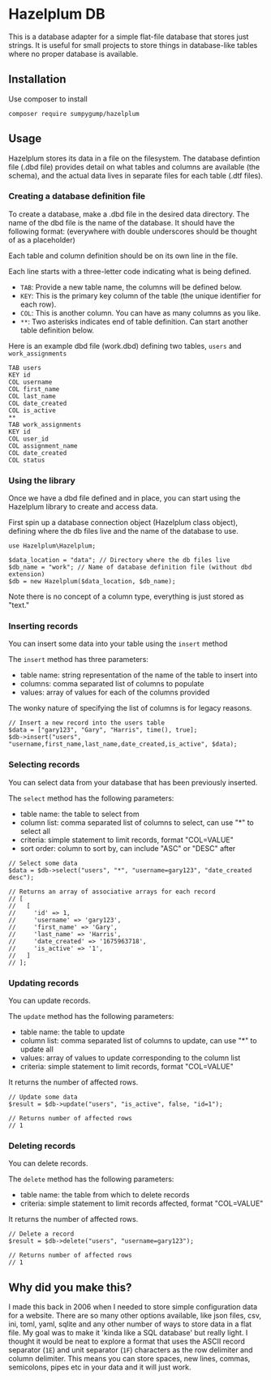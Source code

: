# Hazelplum DB

This is a database adapter for a simple flat-file database that stores just strings. It is useful for small projects to store things in database-like tables where no proper database is available.

## Installation

Use composer to install

```
composer require sumpygump/hazelplum
```

## Usage

Hazelplum stores its data in a file on the filesystem. The database defintion file (.dbd file) provides detail on what tables and columns are available (the schema), and the actual data lives in separate files for each table (.dtf files).

### Creating a database definition file

To create a database, make a .dbd file in the desired data directory. The name of the dbd file is the name of the database. It should have the following format: (everywhere with double underscores should be thought of as a placeholder)

Each table and column definition should be on its own line in the file.

Each line starts with a three-letter code indicating what is being defined.

* `TAB`: Provide a new table name, the columns will be defined below.
* `KEY`: This is the primary key column of the table (the unique identifier for each row).
* `COL`: This is another column. You can have as many columns as you like.
* `**`: Two asterisks indicates end of table definition. Can start another table definition below.

Here is an example dbd file (work.dbd) defining two tables, `users` and `work_assignments`

```
TAB users
KEY id
COL username
COL first_name
COL last_name
COL date_created
COL is_active
**
TAB work_assignments
KEY id
COL user_id
COL assignment_name
COL date_created
COL status
```

### Using the library

Once we have a dbd file defined and in place, you can start using the Hazelplum library to create and access data.

First spin up a database connection object (Hazelplum class object), defining where the db files live and the name of the database to use.

```
use Hazelplum\Hazelplum;

$data_location = "data"; // Directory where the db files live
$db_name = "work"; // Name of database definition file (without dbd extension)
$db = new Hazelplum($data_location, $db_name);
```

Note there is no concept of a column type, everything is just stored as "text."

### Inserting records

You can insert some data into your table using the `insert` method

The `insert` method has three parameters:

 * table name: string representation of the name of the table to insert into
 * columns: comma separated list of columns to populate
 * values: array of values for each of the columns provided

The wonky nature of specifying the list of columns is for legacy reasons.

```
// Insert a new record into the users table
$data = ["gary123", "Gary", "Harris", time(), true];
$db->insert("users", "username,first_name,last_name,date_created,is_active", $data);
```

### Selecting records

You can select data from your database that has been previously inserted.

The `select` method has the following parameters:

 * table name: the table to select from 
 * column list: comma separated list of columns to select, can use "\*" to select all
 * criteria: simple statement to limit records, format "COL=VALUE"
 * sort order: column to sort by, can include "ASC" or "DESC" after

```
// Select some data
$data = $db->select("users", "*", "username=gary123", "date_created desc");

// Returns an array of associative arrays for each record
// [
//   [
//     'id' => 1,
//     'username' => 'gary123',
//     'first_name' => 'Gary',
//     'last_name' => 'Harris',
//     'date_created' => '1675963718',
//     'is_active' => '1',
//   ]
// ];
```

### Updating records

You can update records.

The `update` method has the following parameters:

 * table name: the table to update
 * column list: comma separated list of columns to update, can use "\*" to update all
 * values: array of values to update corresponding to the column list
 * criteria: simple statement to limit records, format "COL=VALUE"

It returns the number of affected rows.

```
// Update some data
$result = $db->update("users", "is_active", false, "id=1");

// Returns number of affected rows
// 1
```

### Deleting records

You can delete records.

The `delete` method has the following parameters:

 * table name: the table from which to delete records
 * criteria: simple statement to limit records affected, format "COL=VALUE"

It returns the number of affected rows.

```
// Delete a record
$result = $db->delete("users", "username=gary123");

// Returns number of affected rows
// 1
```

## Why did you make this?

I made this back in 2006 when I needed to store simple configuration data for a website. There are so many other options available, like json files, csv, ini, toml, yaml, sqlite and any other number of ways to store data in a flat file. My goal was to make it 'kinda like a SQL database' but really light. I thought it would be neat to explore a format that uses the ASCII record separator (`1E`) and unit separator (`1F`) characters as the row delimiter and column delimiter. This means you can store spaces, new lines, commas, semicolons, pipes etc in your data and it will just work.
